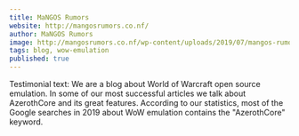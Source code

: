 ```yaml
---
title: MaNGOS Rumors
website: http://mangosrumors.co.nf/
author: MaNGOS Rumors
image: http://mangosrumors.co.nf/wp-content/uploads/2019/07/mangos-rumors.png
tags: blog, wow-emulation
published: true
---
```


Testimonial text: We are a blog about World of Warcraft open source emulation. In some of our most successful articles we talk about AzerothCore and its great features. According to our statistics, most of the Google searches in 2019 about WoW emulation contains the "AzerothCore" keyword.
